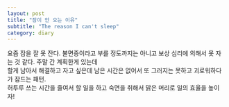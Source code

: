 ```yaml
---
layout: post
title: "잠이 안 오는 이유"
subtitle: "The reason I can't sleep"
category: diary
---
```


요즘 잠을 잘 못 잔다. 불면증이라고 부를 정도까지는 아니고 보상 심리에 의해서 못 자는 것 같다. 주말 간 계획한게 있는데<br>
할게 남아서 해결하고 자고 싶은데 남은 시간은 없어서 또 그러지는 못하고 괴로워하다가 잠드는 패턴.<br>
허투루 쓰는 시간을 줄여서 할 일을 하고 숙면을 취해서 맑은 머리로 일의 효율을 높이자!